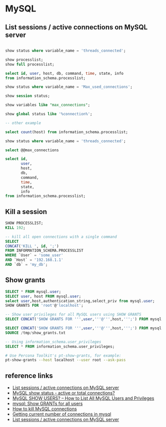 # MySQL

## List sessions / active connections on MySQL server

```sql

show status where variable_name = 'threads_connected';

show processlist;
show full processlist;

select id, user, host, db, command, time, state, info
from information_schema.processlist;

show status where variable_name = 'Max_used_connections';

show session status;

show variables like "max_connections";

show global status like '%connection%';

-- other example

select count(host) from information_schema.processlist;

show status where variable_name = 'threads_connected';

select @@max_connections

select id,
       user,
       host,
       db,
       command,
       time,
       state,
       info
from information_schema.processlist;
```

## Kill a session

```sql
SHOW PROCESSLIST;
KILL 192;

-- kill all open connections with a single command
SELECT 
CONCAT('KILL ', id, ';') 
FROM INFORMATION_SCHEMA.PROCESSLIST 
WHERE `User` = 'some_user' 
AND `Host` = '192.168.1.1'
AND `db` = 'my_db';
```

## Show grants

```sql
SELECT * FROM mysql.user;
SELECT user, host FROM mysql.user;
select user,host,authentication_string,select_priv from mysql.user;
SHOW GRANTS FOR 'root'@'localhost';

-- Show user privileges for all MySQL users using SHOW GRANTS
SELECT CONCAT('SHOW GRANTS FOR ''',user,'''@''',host,''';') FROM mysql.user;

SELECT CONCAT('SHOW GRANTS FOR ''',user,'''@''',host,''';') FROM mysql.user INTO outfile '/tmp/show_grants.txt';
SOURCE /tmp/show_grants.txt

-- Using information_schema.user_privileges
SELECT * FROM information_schema.user_privileges;
```

```bash
# Use Percona Toolkit's pt-show-grants, for example:
pt-show-grants --host localhost --user root --ask-pass
```

## reference links

- [List sessions / active connections on MySQL server](https://dataedo.com/kb/query/mysql/list-database-sessions)
- [MySQL show status - active or total connections?](https://stackoverflow.com/questions/7432241/mysql-show-status-active-or-total-connections)
- [MySQL SHOW USERS? – How to List All MySQL Users and Privileges](https://dbadiaries.com/no-mysql-show-users-how-to-list-mysql-user-accounts-and-their-privileges)
- [mysql: Show GRANTs for all users](https://dba.stackexchange.com/questions/23265/mysql-show-grants-for-all-users)
- [How to kill MySQL connections](https://stackoverflow.com/questions/4932503/how-to-kill-mysql-connections)
- [Getting current number of connections in mysql](https://dba.stackexchange.com/questions/270791/getting-current-number-of-connections-in-mysql)
- [List sessions / active connections on MySQL server](https://dataedo.com/kb/query/mysql/list-database-sessions)
